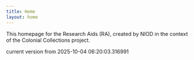 ```yaml
---
title: Home
layout: home
---
```


This homepage for the Research Aids (RA), created by NIOD in the context of the Colonial Collections project. 


current version from 2025-10-04 06:20:03.316991